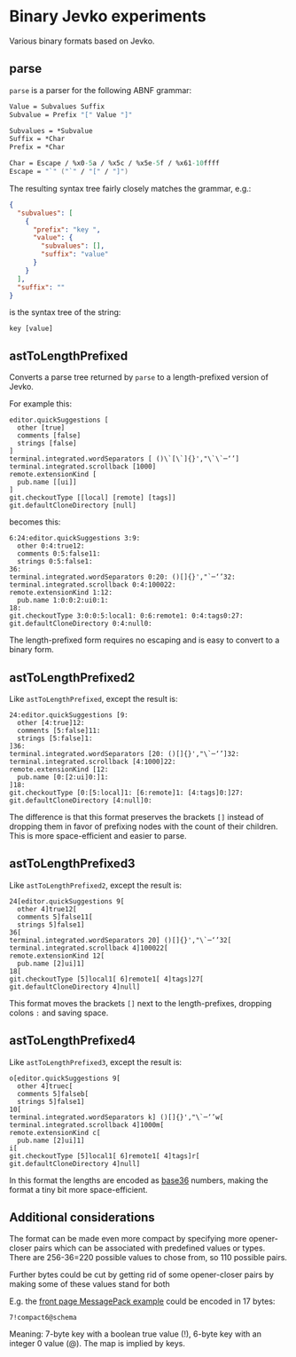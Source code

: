 # Binary Jevko experiments

Various binary formats based on Jevko.

## parse

`parse` is a parser for the following ABNF grammar:

```fs
Value = Subvalues Suffix
Subvalue = Prefix "[" Value "]"

Subvalues = *Subvalue
Suffix = *Char
Prefix = *Char

Char = Escape / %x0-5a / %x5c / %x5e-5f / %x61-10ffff
Escape = "`" ("`" / "[" / "]")
```

The resulting syntax tree fairly closely matches the grammar, e.g.:

```json
{
  "subvalues": [
    {
      "prefix": "key ",
      "value": {
        "subvalues": [],
        "suffix": "value"
      }
    }
  ],
  "suffix": ""
}
```

is the syntax tree of the string:

```
key [value]
```

## astToLengthPrefixed

Converts a parse tree returned by `parse` to a length-prefixed version of Jevko.

For example this:

```
editor.quickSuggestions [
  other [true]
  comments [false]
  strings [false]
]
terminal.integrated.wordSeparators [ ()\`[\`]{}',"\`\`─‘’]
terminal.integrated.scrollback [1000]
remote.extensionKind [
  pub.name [[ui]]
]
git.checkoutType [[local] [remote] [tags]]
git.defaultCloneDirectory [null]
```

becomes this:

```
6:24:editor.quickSuggestions 3:9:
  other 0:4:true12:
  comments 0:5:false11:
  strings 0:5:false1:
36:
terminal.integrated.wordSeparators 0:20: ()[]{}',"`─‘’32:
terminal.integrated.scrollback 0:4:100022:
remote.extensionKind 1:12:
  pub.name 1:0:0:2:ui0:1:
18:
git.checkoutType 3:0:0:5:local1: 0:6:remote1: 0:4:tags0:27:
git.defaultCloneDirectory 0:4:null0:
```

The length-prefixed form requires no escaping and is easy to convert to a binary form.

## astToLengthPrefixed2

Like `astToLengthPrefixed`, except the result is:

```
24:editor.quickSuggestions [9:
  other [4:true]12:
  comments [5:false]11:
  strings [5:false]1:
]36:
terminal.integrated.wordSeparators [20: ()[]{}',"\`─‘’]32:
terminal.integrated.scrollback [4:1000]22:
remote.extensionKind [12:
  pub.name [0:[2:ui]0:]1:
]18:
git.checkoutType [0:[5:local]1: [6:remote]1: [4:tags]0:]27:
git.defaultCloneDirectory [4:null]0:
```

The difference is that this format preserves the brackets `[]` instead of dropping them in favor of prefixing nodes with the count of their children. This is more space-efficient and easier to parse.

## astToLengthPrefixed3

Like `astToLengthPrefixed2`, except the result is:

```
24[editor.quickSuggestions 9[
  other 4]true12[
  comments 5]false11[
  strings 5]false1]
36[
terminal.integrated.wordSeparators 20] ()[]{}',"\`─‘’32[
terminal.integrated.scrollback 4]100022[
remote.extensionKind 12[
  pub.name [2]ui]1]
18[
git.checkoutType [5]local1[ 6]remote1[ 4]tags]27[
git.defaultCloneDirectory 4]null]
```

This format moves the brackets `[]` next to the length-prefixes, dropping colons `:` and saving space.

## astToLengthPrefixed4

Like `astToLengthPrefixed3`, except the result is:

```
o[editor.quickSuggestions 9[
  other 4]truec[
  comments 5]falseb[
  strings 5]false1]
10[
terminal.integrated.wordSeparators k] ()[]{}',"\`─‘’w[
terminal.integrated.scrollback 4]1000m[
remote.extensionKind c[
  pub.name [2]ui]1]
i[
git.checkoutType [5]local1[ 6]remote1[ 4]tags]r[
git.defaultCloneDirectory 4]null]
```

In this format the lengths are encoded as [base36](https://en.wikipedia.org/wiki/Base36) numbers, making the format a tiny bit more space-efficient.

## Additional considerations

The format can be made even more compact by specifying more opener-closer pairs which can be associated with predefined values or types. There are 256-36=220 possible values to chose from, so 110 possible pairs. 

Further bytes could be cut by getting rid of some opener-closer pairs by making some of these values stand for both

E.g. the [front page MessagePack example](https://msgpack.org/) could be encoded in 17 bytes:

```
7!compact6@schema
```

Meaning: 7-byte key with a boolean true value (!), 6-byte key with an integer 0 value (@). The map is implied by keys.